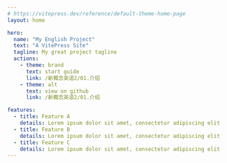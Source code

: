 ```yaml
---
# https://vitepress.dev/reference/default-theme-home-page
layout: home

hero:
  name: "My English Project"
  text: "A VitePress Site"
  tagline: My great project tagline
  actions:
    - theme: brand
      text: start guide
      link: /新概念英语2/01.介绍
    - theme: alt
      text: view on github
      link: /新概念英语2/01.介绍

features:
  - title: Feature A
    details: Lorem ipsum dolor sit amet, consectetur adipiscing elit
  - title: Feature B
    details: Lorem ipsum dolor sit amet, consectetur adipiscing elit
  - title: Feature C
    details: Lorem ipsum dolor sit amet, consectetur adipiscing elit
---
```


